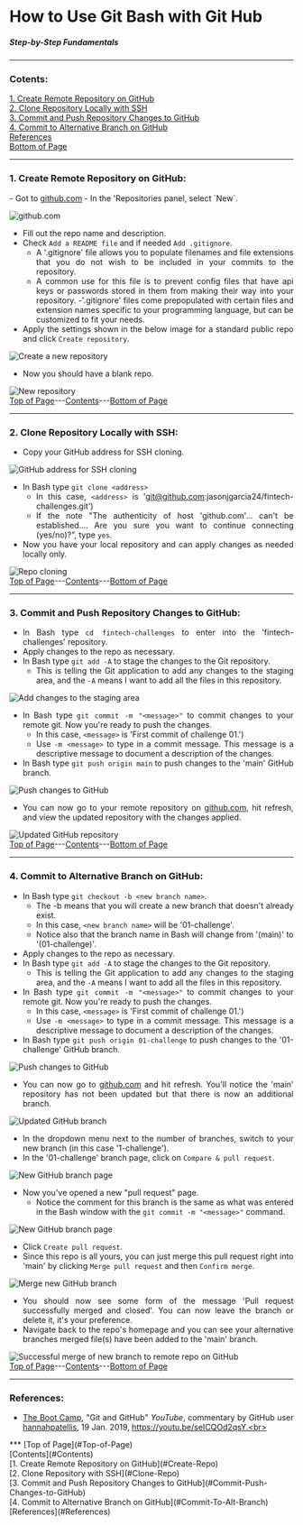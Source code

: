 # <a id="Top-of-Page">How to Use Git Bash with Git Hub</a>
##### Step-by-Step Fundamentals
***
<a id="Contents"></a>
### Cotents:
[1. Create Remote Repository on GitHub](#Create-Repo)<br>
[2. Clone Repository Locally with SSH](#Clone-Repo)<br>
[3. Commit and Push Repository Changes to GitHub](#Commit-Push-Changes-to-GitHub)<br>
[4. Commit to Alternative Branch on GitHub](#Commit-To-Alt-Branch)<br>
[References](#References)<br>
[Bottom of Page](#Bottom-of-Page)<br>
***
### <a id="Create-Repo">1. Create Remote Repository on GitHub:</a>
<div style="text-align: justify">
 - Got to <a href="https://github.com/">github.com</a>
 - In the 'Repositories panel, select `New`.<br>
 
<img src=".\images\NewRepo-GitHub.png" title="github.com" /><br>
 - Fill out the repo name and description.
 - Check `Add a README file` and if needed `Add .gitignore`.
     - A '.gitignore' file allows you to populate filenames and file extensions that you do not wish to be included in your commits to the repository.
     - A common use for this file is to prevent config files that have api keys or passwords stored in them from making their way into your repository.
     -'.gitignore' files come prepopulated with certain files and extension names specific to your programming language, but can be customized to fit your needs.
 - Apply the settings shown in the below image for a standard public repo and click `Create repository`.<br>
 
<img src="images\NewRepoSettings-GitHub.png" title="Create a new repository" /><br>
 - Now you should have a blank repo.<br>
 
<img src="images\NewRepoBlank-GitHub.png" title="New repository" /><br>
[Top of Page](#Top-of-Page)---[Contents](#Contents)---[Bottom of Page](#Bottom-of-Page)<br>
***
### <a id="Clone-Repo">2. Clone Repository Locally with SSH:</a>
 - Copy your GitHub address for SSH cloning.<br>
 
<img src="images\GetAddressForClone-GitHub.png" title="GitHub address for SSH cloning" /><br>
 - In Bash type `git clone <address>`
     - In this case, `<address>` is 'git@github.com:jasonjgarcia24/fintech-challenges.git')
     - If the note "The authenticity of host 'github.com'... can't be established.... Are you sure you want to continue connecting (yes/no)?", type `yes`.
 - Now you have your local repository and can apply changes as needed locally only.<br>
 
<img src="images\CloneRepo-GitHub-Windows.png" title="Repo cloning" /><br>
[Top of Page](#Top-of-Page)---[Contents](#Contents)---[Bottom of Page](#Bottom-of-Page)<br>
***
### <a id="Commit-Push-Changes-to-GitHub">3. Commit and Push Repository Changes to GitHub:</a>
 - In Bash type `cd fintech-challenges` to enter into the 'fintech-challenges' repository.
 - Apply changes to the repo as necessary.
 - In Bash type `git add -A` to stage the changes to the Git repository.
     - This is telling the Git application to add any changes to the staging area, and the `-A` means I want to add all the files in this repository.<br>

<img src="images\AddChangesRepo-GitHub-Windows.png" title="Add changes to the staging area" /><br>
 - In Bash type `git commit -m "<message>"` to commit changes to your remote git. Now you're ready to push the changes.
     - In this case, `<message>` is 'First commit of challenge 01.')
     - Use `-m <message>` to type in a commit message. This message is a descriptive message to document a description of the changes.
 - In Bash type `git push origin main` to push changes to the 'main' GitHub branch.<br>

<img src="images\PushChangesRepo-GitHub-Windows.png" title="Push changes to GitHub" /><br>
 - You can now go to your remote repository on <a href="https://github.com/">github.com</a>, hit refresh, and view the updated repository with the changes applied.<br>

<img src="images\SuccessfulPushToMain-GitHub-Windows.png" title="Updated GitHub repository" /><br>
[Top of Page](#Top-of-Page)---[Contents](#Contents)---[Bottom of Page](#Bottom-of-Page)<br>
***
### <a id="Commit-To-Alt-Branch">4. Commit to Alternative Branch on GitHub:</a>
 - In Bash type `git checkout -b <new branch name>`.
     - The -b means that you will create a new branch that doesn't already exist.
     - In this case, `<new branch name>` will be '01-challenge'.
     - Notice also that the branch name in Bash will change from '(main)' to '(01-challenge)'.
 - Apply changes to the repo as necessary.
 - In Bash type `git add -A` to stage the changes to the Git repository.
     - This is telling the Git application to add any changes to the staging area, and the `-A` means I want to add all the files in this repository.<br>
 - In Bash type `git commit -m "<message>"` to commit changes to your remote git. Now you're ready to push the changes.
     - In this case, `<message>` is 'First commit of challenge 01.')
     - Use `-m <message>` to type in a commit message. This message is a descriptive message to document a description of the changes.
 - In Bash type `git push origin 01-challenge` to push changes to the '01-challenge' GitHub branch.<br>

<img src="images\SuccessfulPushToAltBranch-GitHub-Windows.png" title="Push changes to GitHub" /><br>
 - You can now go to <a href="https://github.com/">github.com</a> and hit refresh. You'll notice the 'main' repository has not been updated but that there is now an additional branch.<br>

<img src="images\NewBranch-GitHub-Windows.png" title="Updated GitHub branch" /><br>
 - In the dropdown menu next to the number of branches, switch to your new branch (in this case '1-challenge').
 - In the '01-challenge' branch page, click on `Compare & pull request`.<br>

<img src="images\NewBranchPage-GitHub-Windows.png" title="New GitHub branch page" /><br>
 - Now you've opened a new "pull request" page.
     - Notice the comment for this branch is the same as what was entered in the Bash window with the `git commit -m "<message>"` command.<br>

<img src="images\NewBranchPullRequest-GitHub-Windows.png" title="New GitHub branch page" /><br>
 - Click `Create pull request`.
 - Since this repo is all yours, you can just merge this pull request right into 'main' by clicking `Merge pull request` and then `Confirm merge`.<br>

<img src="images\NewBranchMerge-GitHub-Windows.png" title="Merge new GitHub branch" /><br>
 - You should now see some form of the message 'Pull request successfully merged and closed'. You can now leave the branch or delete it, it's your preference.
 - Navigate back to the repo's homepage and you can see your alternative branches merged file(s) have been added to the 'main' branch.<br>

<img src="images\SuccessfulNewBranchMerge-GitHub-Windows.png" title="Successful merge of new branch to remote repo on GitHub" /><br>
[Top of Page](#Top-of-Page)---[Contents](#Contents)---[Bottom of Page](#Bottom-of-Page)<br>
***
### <a id="References">References:</a>

 - <a href="https://www.youtube.com/channel/UC2SYjKBTEOCtLEjVC6ixISw/featured">The Boot Camp</a>, "Git and GitHub" <i>YouTube</i>, commentary by GitHub user <a href="https://github.com/hannahpatellis">hannahpatellis</a>, 19 Jan. 2019, https://youtu.be/seICQOd2qsY.<br><br>
</div>
***
<a id="Bottom-of-Page"></a>
[Top of Page](#Top-of-Page)<br>
[Contents](#Contents)<br>
[1. Create Remote Repository on GitHub](#Create-Repo)<br>
[2. Clone Repository with SSH](#Clone-Repo)<br>
[3. Commit and Push Repository Changes to GitHub](#Commit-Push-Changes-to-GitHub)<br>
[4. Commit to Alternative Branch on GitHub](#Commit-To-Alt-Branch)<br>
[References](#References)